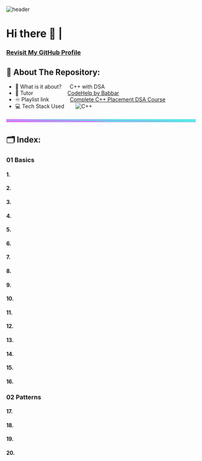 ![header](https://capsule-render.vercel.app/api?type=waving&color=gradient&customColorList=10)
<h1 align="left"> Hi there 👋 | </h1> <h3><a href="https://github.com/TridentifyIshaan"> Revisit My GitHub Profile</a></h3>

## 💫 About The Repository:
- 🌱 What is it about? &emsp; C++ with DSA
- 💞 Tutor &emsp; &emsp; &emsp; &emsp; &nbsp; &nbsp; <a href="https://www.youtube.com/@CodeHelp">CodeHelp by Babbar</a>
- ♾️ Playlist link &emsp; &emsp; &nbsp; &nbsp; <a href="https://www.youtube.com/playlist?list=PLDzeHZWIZsTryvtXdMr6rPh4IDexB5NIA">Complete C++ Placement DSA Course</a> 
- 💻 Tech Stack Used &emsp; &nbsp; ![C++](https://img.shields.io/badge/C++-%23D6FFFA.svg?style=for-the-badge&logo=cplusplus&logoColor=%23044F88)

![alt text](https://github.com/ChaosXYZ/ChaosXYZ/blob/main/divider.png?raw=true)

## 🗂️ Index:

### 01 Basics
<h4> 1. </h4>
<h4> 2. </h4>
<h4> 3. </h4>
<h4> 4. </h4>
<h4> 5. </h4>
<h4> 6. </h4>
<h4> 7. </h4>
<h4> 8. </h4>
<h4> 9. </h4>
<h4> 10. </h4>
<h4> 11. </h4>
<h4> 12. </h4>
<h4> 13. </h4>
<h4> 14. </h4>
<h4> 15. </h4>
<h4> 16. </h4>

### 02 Patterns

<h4> 17. </h4>
<h4> 18. </h4>
<h4> 19. </h4>
<h4> 20. </h4>
